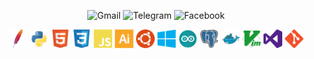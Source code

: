 <div align="center">
  

</div>

<p align="center">
  <a style="text-decoration:none" href="mailto:dev@chandansripathi.com">
    <img src="https://img.shields.io/badge/-Gmail-c14438?style=flat-square&logo=Gmail&logoColor=white" alt="Gmail" />
  </a>
  <a style="text-decoration:none" href="https://t.me/chandansripathi">
    <img src="https://img.shields.io/badge/-Telegram-2CA5E0?style=flat-square&logo=Telegram&logoColor=white" alt="Telegram" />
  </a>
  <a style="text-decoration:none" href="https://www.facebook.com/IamChandanSripathi">
    <img src="https://img.shields.io/badge/-Facebook-3b5998?style=flat-square&labelColor=3b5998&logo=facebook&logoColor=white" alt="Facebook" />
  </a>
</p>

<p align="center">
<img height="30" src="https://raw.githubusercontent.com/devicons/devicon/master/icons/apache/apache-original.svg"> <img height="30" src="https://raw.githubusercontent.com/devicons/devicon/master/icons/python/python-original.svg"> <img height="30" src="https://raw.githubusercontent.com/devicons/devicon/master/icons/html5/html5-original.svg"> <img height="30" src="https://raw.githubusercontent.com/devicons/devicon/master/icons/css3/css3-original.svg"> <img height="30" src="https://raw.githubusercontent.com/devicons/devicon/master/icons/javascript/javascript-plain.svg"> <img height="30" src="https://raw.githubusercontent.com/devicons/devicon/master/icons/illustrator/illustrator-plain.svg"> <img height="30" src="https://raw.githubusercontent.com/github/explore/80688e429a7d4ef2fca1e82350fe8e3517d3494d/topics/ubuntu/ubuntu.png"> <img height="30" src="https://raw.githubusercontent.com/devicons/devicon/master/icons/windows8/windows8-original.svg"> <img height="30" src="https://raw.githubusercontent.com/github/explore/80688e429a7d4ef2fca1e82350fe8e3517d3494d/topics/arduino/arduino.png"> <img height="30" src="https://raw.githubusercontent.com/devicons/devicon/master/icons/postgresql/postgresql-original.svg"> <img height="30" src="https://raw.githubusercontent.com/devicons/devicon/master/icons/docker/docker-original.svg"> <img height="30" src="https://raw.githubusercontent.com/devicons/devicon/master/icons/vim/vim-plain.svg"> <img height="30" src="https://raw.githubusercontent.com/devicons/devicon/master/icons/visualstudio/visualstudio-plain.svg"> <img height="30" src="https://raw.githubusercontent.com/devicons/devicon/master/icons/git/git-original.svg">
</p>
